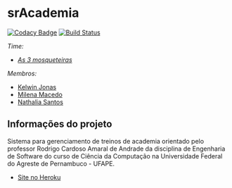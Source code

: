 # srAcademia
[![Codacy Badge](https://app.codacy.com/project/badge/Grade/ebb2974ab603454abc90172dd244ed32)](https://www.codacy.com/gh/srAcademia/Academia/dashboard?utm_source=github.com&amp;utm_medium=referral&amp;utm_content=srAcademia/Academia&amp;utm_campaign=Badge_Grade) [![Build Status](https://travis-ci.org/wtfnath/srAcademia.svg?branch=main)](https://travis-ci.org/wtfnath/srAcademia)


*Time:*
*   [*As 3 mosqueteiras*](https://github.com/srAcademia)

*Membros:*
*    [Kelwin Jonas](https://github.com/KelwinJonas)
*    [Milena Macedo](https://github.com/MilenaMaced)
*    [Nathalia Santos](https://github.com/wtfnath)

## Informações do projeto

Sistema para gerenciamento de treinos de academia orientado pelo professor Rodrigo Cardoso Amaral de Andrade da disciplina de Engenharia de Software do curso de Ciência da Computação na Universidade Federal do Agreste de Pernambuco - UFAPE.

*  [Site no Heroku](https://serene-plains-68369.herokuapp.com)
